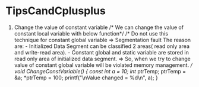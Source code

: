 # TipsCandCplusplus
1. Change the value of constant variable
  /* We can change the value of constant local variable with below function*/
  /* Do not use this technique for constant global variable => Segmentation fault
      The reason are:
          - Initialized Data Segment can be classified 2 areas( read only area and write-read area).
          - Constant global and static variable are stored in read only area of initialized data segment.
          => So, when we try to change value of constant global variable will be violated memory management.
  */
  <a href="https://cdncontribute.geeksforgeeks.org/wp-content/uploads/memoryLayoutC.jpg"> </a>
  void ChangeConstVariable()
  {
      const int a = 10;
      int* ptrTemp;
      ptrTemp = &a;
      *ptrTemp = 100;
      printf("\nValue changed = %d\n", a);
  }
